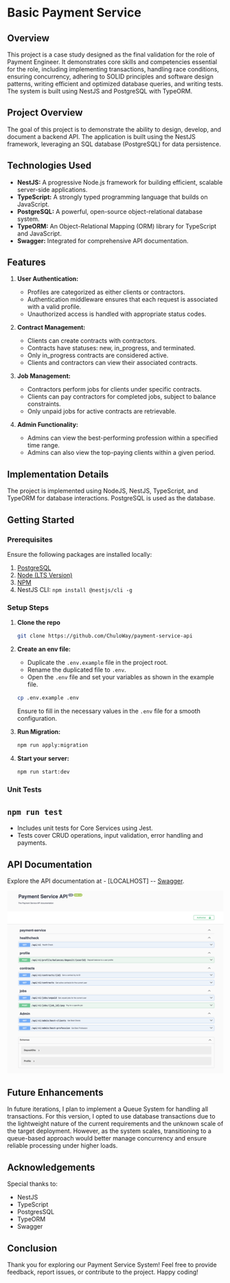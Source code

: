 # Basic Payment Service

## Overview

This project is a case study designed as the final validation for the role of Payment Engineer. It demonstrates core skills and competencies essential for the role, including implementing transactions, handling race conditions, ensuring concurrency, adhering to SOLID principles and software design patterns, writing efficient and optimized database queries, and writing tests. The system is built using NestJS and PostgreSQL with TypeORM.

## Project Overview

The goal of this project is to demonstrate the ability to design, develop, and document a backend API. The application is built using the NestJS framework, leveraging an SQL database (PostgreSQL) for data persistence.

## Technologies Used

- **NestJS:** A progressive Node.js framework for building efficient, scalable server-side applications.
- **TypeScript:** A strongly typed programming language that builds on JavaScript.
- **PostgreSQL:** A powerful, open-source object-relational database system.
- **TypeORM:** An Object-Relational Mapping (ORM) library for TypeScript and JavaScript.
- **Swagger:** Integrated for comprehensive API documentation.

## Features

1. **User Authentication:**

   - Profiles are categorized as either clients or contractors.
   - Authentication middleware ensures that each request is associated with a valid profile.
   - Unauthorized access is handled with appropriate status codes.

2. **Contract Management:**

   - Clients can create contracts with contractors.
   - Contracts have statuses: new, in_progress, and terminated.
   - Only in_progress contracts are considered active.
   - Clients and contractors can view their associated contracts.

3. **Job Management:**

   - Contractors perform jobs for clients under specific contracts.
   - Clients can pay contractors for completed jobs, subject to balance constraints.
   - Only unpaid jobs for active contracts are retrievable.

4. **Admin Functionality:**
   - Admins can view the best-performing profession within a specified time range.
   - Admins can also view the top-paying clients within a given period.

## Implementation Details

The project is implemented using NodeJS, NestJS, TypeScript, and TypeORM for database interactions. PostgreSQL is used as the database.

## Getting Started

### Prerequisites

Ensure the following packages are installed locally:

1. [PostgreSQL](https://www.postgresql.org/download/)
2. [Node (LTS Version)](https://nodejs.org)
3. [NPM](https://docs.npmjs.com/downloading-and-installing-node-js-and-npm)
4. NestJS CLI: `npm install @nestjs/cli -g`

### Setup Steps

1. **Clone the repo**

   ```bash
   git clone https://github.com/ChuloWay/payment-service-api
   ```

2. **Create an env file:**

   - Duplicate the `.env.example` file in the project root.
   - Rename the duplicated file to `.env`.
   - Open the `.env` file and set your variables as shown in the example file.

   ```bash
   cp .env.example .env
   ```

   Ensure to fill in the necessary values in the `.env` file for a smooth configuration.

3. **Run Migration:**

   ```bash
   npm run apply:migration
   ```

4. **Start your server:**

   ```bash
   npm run start:dev
   ```

### Unit Tests

## `npm run test`

- Includes unit tests for Core Services using Jest.
- Tests cover CRUD operations, input validation, error handling and payments.

## API Documentation

Explore the API documentation at - [LOCALHOST] -- [Swagger](http://localhost:3000/api/v1/docs).

![Swagger Api](./public/images/docs.png)

## Future Enhancements

In future iterations, I plan to implement a Queue System for handling all transactions. For this version, I opted to use database transactions due to the lightweight nature of the current requirements and the unknown scale of the target deployment. However, as the system scales, transitioning to a queue-based approach would better manage concurrency and ensure reliable processing under higher loads.

## Acknowledgements

Special thanks to:

- NestJS
- TypeScript
- PostgresSQL
- TypeORM
- Swagger

## Conclusion

Thank you for exploring our Payment Service System! Feel free to provide feedback, report issues, or contribute to the project. Happy coding!
